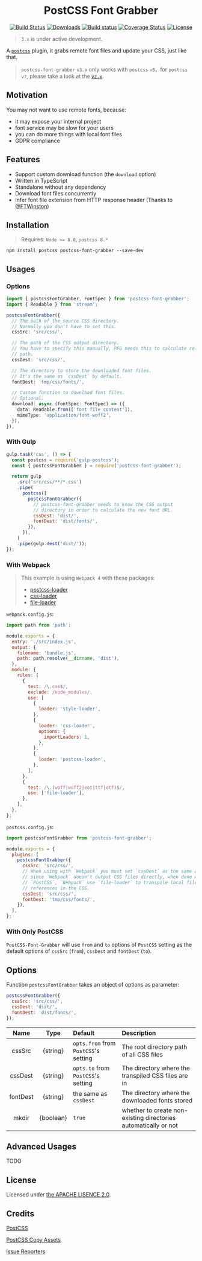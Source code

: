 <h1 align=center>
    PostCSS Font Grabber
</h1>

<p align="center">
  <a href="https://www.npmjs.com/package/postcss-font-grabber"><img src="https://img.shields.io/npm/v/postcss-font-grabber.svg?style=flat-square" alt="Build Status"></a>
  <a href="https://www.npmjs.com/package/postcss-font-grabber"><img src="https://img.shields.io/npm/dt/postcss-font-grabber.svg?style=flat-square" alt="Downloads"></a>
  <a href="https://github.com/aaronjan/postcss-font-grabber"><img src="https://github.com/aaronjan/postcss-font-grabber/workflows/Node.js%20CI/badge.svg?branch=master" alt="Build status" /></a>
  <a href="https://coveralls.io/github/AaronJan/postcss-font-grabber?branch=master"><img src="https://img.shields.io/coveralls/AaronJan/postcss-font-grabber.svg?style=flat-square" alt="Coverage Status"></a>
  <a href="https://www.npmjs.com/package/postcss-font-grabber"><img src="https://img.shields.io/npm/l/postcss-font-grabber.svg?style=flat-square" alt="License"></a>
</p>

> `3.x` is under active development.

A [`postcss`](https://github.com/postcss/postcss) plugin, it grabs remote font files and update your CSS, just like that.

> `postcss-font-grabber` `v3.x` only works with `postcss` `v8`，for `postcss` `v7`, please take a look at the [`v2.x`](https://github.com/AaronJan/postcss-font-grabber/tree/v1.x).

## Motivation

You may not want to use remote fonts, because:

- it may expose your internal project
- font service may be slow for your users
- you can do more things with local font files
- GDPR compliance

## Features

- Support custom download function (the `download` option)
- Written in TypeScript
- Standalone without any dependency
- Download font files concurrently
- Infer font file extension from HTTP response header (Thanks to [@FTWinston](https://github.com/FTWinston))

## Installation

> Requires: `Node >= 8.0`, `postcss 8.*`

```
npm install postcss postcss-font-grabber --save-dev
```

## Usages

### Options

```typescript
import { postcssFontGrabber, FontSpec } from 'postcss-font-grabber';
import { Readable } from 'stream';

postcssFontGrabber({
  // The path of the source CSS directory.
  // Normally you don't have to set this.
  cssSrc: 'src/css/',

  // The path of the CSS output directory.
  // You have to specify this manually, PFG needs this to calculate relative
  // path.
  cssDest: 'src/css/',

  // The directory to store the downloaded font files.
  // It's the same as `cssDest` by default.
  fontDest: 'tmp/css/fonts/',

  // Custom function to download font files.
  // Optional.
  download: async (fontSpec: FontSpec) => ({
    data: Readable.from(['font file content']),
    mimeType: 'application/font-woff2',
  }),
}),
```

### With Gulp

```javascript
gulp.task('css', () => {
  const postcss = require('gulp-postcss');
  const { postcssFontGrabber } = require('postcss-font-grabber');

  return gulp
    .src('src/css/**/*.css')
    .pipe(
      postcss([
        postcssFontGrabber({
          // postcss-font-grabber needs to know the CSS output
          // directory in order to calculate the new font URL.
          cssDest: 'dist/',
          fontDest: 'dist/fonts/',
        }),
      ]),
    )
    .pipe(gulp.dest('dist/'));
});
```

### With Webpack

> This example is using `Webpack 4` with these packages:
>
> - [postcss-loader](https://github.com/postcss/postcss-loader)
> - [css-loader](https://github.com/webpack-contrib/css-loader)
> - [file-loader](https://github.com/webpack-contrib/file-loader)

`webpack.config.js`:

```javascript
import path from 'path';

module.exports = {
  entry: './src/index.js',
  output: {
    filename: 'bundle.js',
    path: path.resolve(__dirname, 'dist'),
  },
  module: {
    rules: [
      {
        test: /\.css$/,
        exclude: /node_modules/,
        use: [
          {
            loader: 'style-loader',
          },
          {
            loader: 'css-loader',
            options: {
              importLoaders: 1,
            },
          },
          {
            loader: 'postcss-loader',
          },
        ],
      },
      {
        test: /\.(woff|woff2|eot|ttf|otf)$/,
        use: ['file-loader'],
      },
    ],
  },
};
```

`postcss.config.js`:

```javascript
import postcssFontGrabber from 'postcss-font-grabber';

module.exports = {
  plugins: [
    postcssFontGrabber({
      cssSrc: 'src/css/',
      // When using with `Webpack` you must set `cssDest` as the same as `cssSrc`
      // since `Webpack` doesn't output CSS files directly, when done with
      // `PostCSS`, `Webpack` use `file-loader` to transpile local file
      // references in the CSS.
      cssDest: 'src/css/',
      fontDest: 'tmp/css/fonts/',
    }),
  ],
};
```

### With Only PostCSS

`PostCSS-Font-Grabber` will use `from` and `to` options of `PostCSS` setting as the default options of `cssSrc` (`from`), `cssDest` and `fontDest` (`to`).

## Options

Function `postcssFontGrabber` takes an object of options as parameter:

```javascript
postcssFontGrabber({
  cssSrc: 'src/css/',
  cssDest: 'dist/',
  fontDest: 'dist/fonts/',
});
```

|   Name   |   Type    | Default                              | Description                                                     |
| :------: | :-------: | :----------------------------------- | :-------------------------------------------------------------- |
|  cssSrc  | {string}  | `opts.from` from `PostCSS`'s setting | The root directory path of all CSS files                        |
| cssDest  | {string}  | `opts.to` from `PostCSS`'s setting   | The directory where the transpiled CSS files are in             |
| fontDest | {string}  | the same as `cssDest`                | The directory where the downloaded fonts stored                 |
|  mkdir   | {boolean} | `true`                               | whether to create non-existing directories automatically or not |

## Advanced Usages

TODO

## License

Licensed under [the APACHE LISENCE 2.0](http://www.apache.org/licenses/LICENSE-2.0).

## Credits

[PostCSS](https://github.com/postcss/postcss)

[PostCSS Copy Assets](https://github.com/shutterstock/postcss-copy-assets)

[Issue Reporters](https://github.com/AaronJan/postcss-font-grabber/issues)
